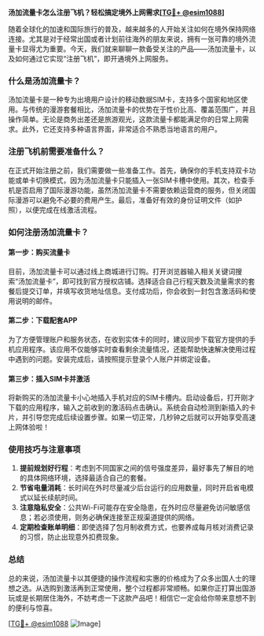 **汤加流量卡怎么注册飞机？轻松搞定境外上网需求[[TG💪+ @esim1088](https://t.me/s/esim1088)]**

随着全球化的加速和国际旅行的普及，越来越多的人开始关注如何在境外保持网络连接。尤其是对于经常出国或者计划前往海外的朋友来说，拥有一张可靠的境外流量卡显得尤为重要。今天，我们就来聊聊一款备受关注的产品——汤加流量卡，以及如何通过它实现“注册飞机”，即开通境外上网服务。

### 什么是汤加流量卡？

汤加流量卡是一种专为出境用户设计的移动数据SIM卡，支持多个国家和地区使用。与传统的漫游套餐相比，汤加流量卡的优势在于性价比高、覆盖范围广，并且操作简单。无论是商务出差还是旅游观光，这款流量卡都能满足你的日常上网需求。此外，它还支持多种语言界面，非常适合不熟悉当地语言的用户。

### 注册飞机前需要准备什么？

在正式开始注册之前，我们需要做一些准备工作。首先，确保你的手机支持双卡功能或单卡切换模式，因为汤加流量卡只能插入一张SIM卡槽中使用。其次，检查手机是否启用了国际漫游功能，虽然汤加流量卡不需要依赖运营商的服务，但关闭国际漫游可以避免不必要的费用产生。最后，准备好有效的身份证明文件（如护照），以便完成在线激活流程。

### 如何注册汤加流量卡？

#### 第一步：购买流量卡

目前，汤加流量卡可以通过线上商城进行订购。打开浏览器输入相关关键词搜索“汤加流量卡”，即可找到官方授权店铺。选择适合自己行程天数及流量需求的套餐后提交订单，并填写收货地址信息。支付成功后，你会收到一封包含激活码和使用说明的邮件。

#### 第二步：下载配套APP

为了方便管理账户和服务状态，在收到实体卡的同时，建议同步下载官方提供的手机应用程序。该应用不仅能够实时查看剩余流量情况，还能帮助快速解决使用过程中遇到的问题。安装完成后，请按照提示登录个人账户并绑定设备。

#### 第三步：插入SIM卡并激活

将新购买的汤加流量卡小心地插入手机对应的SIM卡槽内。启动设备后，打开刚才下载的应用程序，输入之前收到的激活码点击确认。系统会自动检测到新插入的卡片，并引导您完成后续设置步骤。如果一切正常，几秒钟之后就可以开始享受高速上网体验啦！

### 使用技巧与注意事项

1. **提前规划好行程**：考虑到不同国家之间的信号强度差异，最好事先了解目的地的具体网络环境，选择最适合自己的套餐。
2. **节省电量消耗**：长时间在外时尽量减少后台运行的应用数量，同时开启省电模式以延长续航时间。
3. **注意隐私安全**：公共Wi-Fi可能存在安全隐患，在外时应尽量避免访问敏感信息；若必须使用，则务必确保连接至正规渠道提供的网络。
4. **定期检查账单明细**：即使选择了包月制收费方式，也要养成每月核对消费记录的习惯，防止出现意外扣费现象。

### 总结

总的来说，汤加流量卡以其便捷的操作流程和实惠的价格成为了众多出国人士的理想之选。从选购到激活再到正常使用，整个过程都非常顺畅。如果你正打算出国游玩或是长期居住海外，不妨考虑一下这款产品吧！相信它一定会给你带来意想不到的便利与惊喜。

[[TG💪+ @esim1088](https://t.me/s/esim1088) ![Image](https://i.postimg.cc/4NQfJmqS/Snipaste-2025-05-13-00-14-12.png)]